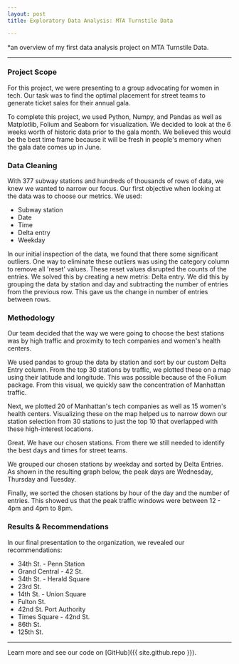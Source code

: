 ```yaml
---
layout: post
title: Exploratory Data Analysis: MTA Turnstile Data

---
```


*an overview of my first data analysis project on MTA Turnstile Data.

-----

### Project Scope

For this project, we were presenting to a group advocating for women in tech. Our task was to find the optimal placement for street teams to generate ticket sales for their annual gala.

To complete this project, we used Python, Numpy, and Pandas as well as Matplotlib, Folium and Seaborn for visualization. We decided to look at the 6 weeks worth of historic data prior to the gala month. We believed this would be the best time frame because it will be fresh in people's memory when the gala date comes up in June.


### Data Cleaning

With 377 subway stations and hundreds of thousands of rows of data, we knew we wanted to narrow our focus. Our first objective when looking at the data was to choose our metrics. We used:

* Subway station
* Date
* Time
* Delta entry
* Weekday

In our initial inspection of the data, we found that there some significant outliers. One way to eliminate these outliers was using the category column to remove all 'reset' values. These reset values disrupted the counts of the entries. We solved this by creating a new metris: Delta entry. We did this by grouping the data by station and day and subtracting the number of entries from the previous row. This gave us the change in number of entries between rows.

### Methodology 

Our team decided that the way we were going to choose the best stations was by high traffic and proximity to tech companies and women's health centers. 

We used pandas to group the data by station and sort by our custom Delta Entry column. From the top 30 stations by traffic, we plotted these on a map using their latitude and longitude. This was possible because of the Folium package. From this visual, we quickly saw the concentration of Manhattan traffic.

Next, we plotted 20 of Manhattan's tech companies as well as 15 women's health centers. Visualizing these on the map helped us to narrow down our station selection from 30 stations to just the top 10 that overlapped with these high-interest locations.

Great. We have our chosen stations. From there we still needed to identify the best days and times for street teams.

We grouped our chosen stations by weekday and sorted by Delta Entries. As shown in the resulting graph below, the peak days are Wednesday, Thursday and Tuesday.

Finally, we sorted the chosen stations by hour of the day and the number of entries. This showed us that the peak traffic windows were between 12 - 4pm and 4pm to 8pm.

### Results & Recommendations

In our final presentation to the organization, we revealed our recommendations:

* 34th St. - Penn Station
* Grand Central - 42 St.
* 34th St. - Herald Square
* 23rd St.
* 14th St. - Union Square
* Fulton St.
* 42nd St. Port Authority
* Times Square - 42nd St.
* 86th St.
* 125th St.

-----

Learn more and see our code on [GitHub]({{ site.github.repo }}).
